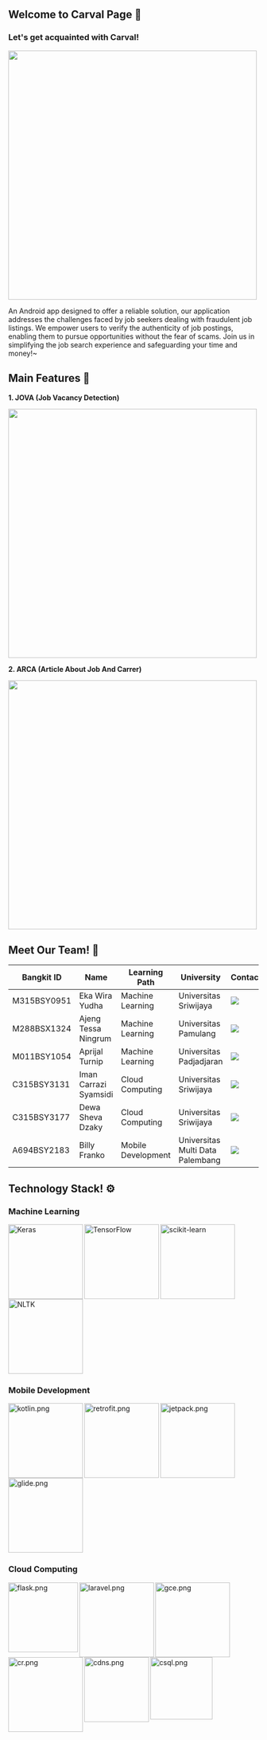 ## Welcome to Carval Page 🙌

### Let's get acquainted with Carval!

<img src="https://carval.cloud/assets/front/img/about.png" height="500">

An Android app designed to offer a reliable solution, our application addresses the challenges faced by job seekers dealing with fraudulent job listings. We empower users to verify the authenticity of job postings, enabling them to pursue opportunities without the fear of scams. Join us in simplifying the job search experience and safeguarding your time and money!~

## Main Features 📱
**1. JOVA (Job Vacancy Detection)**

<img src="https://carval.netlify.app/assets/img/jova.png" height="500">

**2. ARCA (Article About Job And Carrer)**

<img src="https://carval.netlify.app//assets/img/Arca.png" height="500">

## Meet Our Team! 👥

| Bangkit ID | Name | Learning Path | University | Contact |
| ----- | ----- | ----- | ----- | ----- |
| M315BSY0951 | Eka Wira Yudha | Machine Learning | Universitas Sriwijaya | <a href="https://www.linkedin.com/in/eka-wira-yudha-705649221/"><img src="https://img.shields.io/badge/LinkedIn-0077B5?style=for-the-badge&logo=linkedin&logoColor=white" /></a>                            |
| M288BSX1324 | Ajeng Tessa Ningrum | Machine Learning | Universitas Pamulang | <a href="https://www.linkedin.com/in/ini-ajeng/"><img src="https://img.shields.io/badge/LinkedIn-0077B5?style=for-the-badge&logo=linkedin&logoColor=white" /></a>                            |
| M011BSY1054 | Aprijal Turnip | Machine Learning | Universitas Padjadjaran | <a href="https://www.linkedin.com/in/aprijalturnip/"><img src="https://img.shields.io/badge/LinkedIn-0077B5?style=for-the-badge&logo=linkedin&logoColor=white" /></a>                            |
| C315BSY3131 | Iman Carrazi Syamsidi | Cloud Computing | Universitas Sriwijaya | <a href="https://www.linkedin.com/in/iman-carrazi/"><img src="https://img.shields.io/badge/LinkedIn-0077B5?style=for-the-badge&logo=linkedin&logoColor=white" /></a>                            |
| C315BSY3177 | Dewa Sheva Dzaky | Cloud Computing | Universitas Sriwijaya | <a href="https://www.linkedin.com/in/dewa-sheva-dzaky/"><img src="https://img.shields.io/badge/LinkedIn-0077B5?style=for-the-badge&logo=linkedin&logoColor=white" /></a>                            |
| A694BSY2183 | Billy Franko | Mobile Development | Universitas Multi Data Palembang | <a href="https://www.linkedin.com/in/billy-franko-6aa500288/"><img src="https://img.shields.io/badge/LinkedIn-0077B5?style=for-the-badge&logo=linkedin&logoColor=white" /></a>                            |

## Technology Stack! ⚙
<h3 align="left">Machine Learning</h3>
<p align="left">
<img align="left" src="https://carval.netlify.app/assets/img/keras.png" alt="Keras" width="150px"/>
<img align="left" src="https://carval.netlify.app/assets/img/tf.png" alt="TensorFlow" width="150px"/>
<img align="left" src="https://carval.netlify.app/assets/img/scikit.png" alt="scikit-learn" width="150px"/>
<img align="left" src="https://carval.netlify.app/assets/img/nltk.png" alt="NLTK" width="150px"/>

<br clear="left" />

<h3 align="left">Mobile Development</h3>
<p align="left">
<img align="left" src="https://carval.netlify.app/assets/img/kotlin.png" alt="kotlin.png" width="150px"/>
<img align="left" src="https://carval.netlify.app/assets/img/retrofit.png" alt="retrofit.png" width="150px"/>
<img align="left" src="https://carval.netlify.app/assets/img/jetpack.png" alt="jetpack.png" width="150px"/>
<img align="left" src="https://carval.netlify.app/assets/img/glide.png" alt="glide.png" width="150px"/>

<br clear="left" />

<h3 align="left">Cloud Computing</h3>
<p align="left">
<img align="left" src="https://carval.netlify.app/assets/img/flask.png" alt="flask.png" width="140px"/>
<img align="left" src="https://carval.netlify.app/assets/img/laravel.png" alt="laravel.png" width="150px"/>
<img align="left" src="https://carval.netlify.app/assets/img/gce.png" alt="gce.png" width="150px"/>
<img align="left" src="https://carval.netlify.app/assets/img/cr.png" alt="cr.png" width="150px"/>
<img align="left" src="https://carval.netlify.app/assets/img/cdns.png" alt="cdns.png" width="130px"/>
<img align="left" src="https://carval.netlify.app/assets/img/csql.png" alt="csql.png" width="125px"/>

